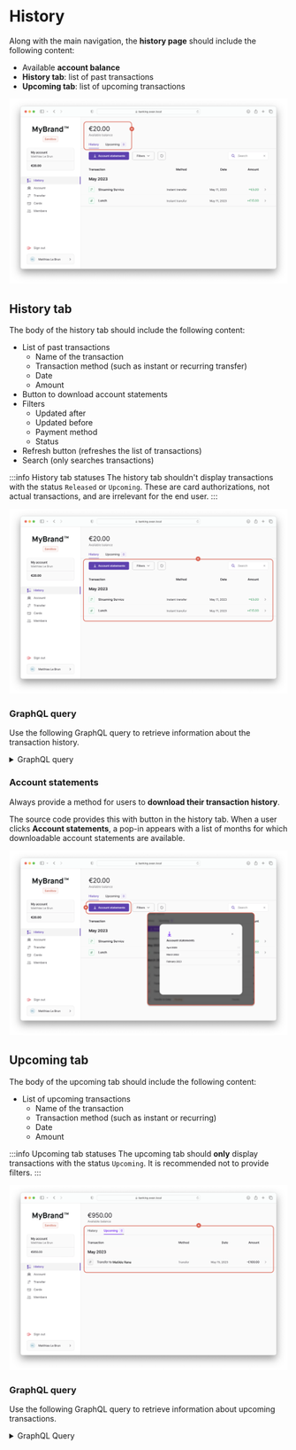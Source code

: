 # History

Along with the main navigation, the **history page** should include the following content:

- Available **account balance**
- **History tab**: list of past transactions
- **Upcoming tab**: list of upcoming transactions

![Screenshot of the main history page with a callout on account balance and tabs](./images/history-main.png)

## History tab

The body of the history tab should include the following content:

- List of past transactions
  - Name of the transaction
  - Transaction method (such as instant or recurring transfer)
  - Date
  - Amount
- Button to download account statements
- Filters
  - Updated after
  - Updated before
  - Payment method
  - Status
- Refresh button (refreshes the list of transactions)
- Search (only searches transactions)

:::info History tab statuses
The history tab shouldn't display transactions with the status `Released` or `Upcoming`.
These are card authorizations, not actual transactions, and are irrelevant for the end user.
:::

![Screenshot of the history tab with a callout on body content](./images/history-tab-history.png)

### GraphQL query

Use the following GraphQL query to retrieve information about the transaction history.

<details>
<summary>GraphQL query</summary>

```graphql
query {
  account(accountId: $ACCOUNT_ID) {
    transactions(first: $first, after: $after, filters: $filters, orderBy: $orderBy) {
      pageInfo {
        hasNextPage
        endCursor
        startCursor
        hasPreviousPage
      }
      edges {
        node {
          ...TransactionDetails
        }
      }
    }
  }
}
```

</details>

### Account statements

Always provide a method for users to **download their transaction history**.

The source code provides this with button in the history tab.
When a user clicks **Account statements**, a pop-in appears with a list of months for which downloadable account statements are available.

![Screenshot of the history tab with a callout on download account statement button](./images/history-account-statements.png)

## Upcoming tab

The body of the upcoming tab should include the following content:

- List of upcoming transactions
  - Name of the transaction
  - Transaction method (such as instant or recurring)
  - Date
  - Amount

:::info Upcoming tab statuses
The upcoming tab should **only** display transactions with the status `Upcoming`.
It is recommended not to provide filters.
:::

![Screenshot of the upcoming tab with a callout on body content](./images/history-tab-upcoming.png)

### GraphQL query

Use the following GraphQL query to retrieve information about upcoming transactions.

<details>
<summary>GraphQL Query</summary>

```graphql
query {
  account(accountId: $ACCOUNT_ID) {
    transactions(
      first: $first
      after: $after
      filters: { status: Upcoming }
      orderBy: { field: executionDate, direction: Asc }
    ) {
      pageInfo {
        hasNextPage
        endCursor
        startCursor
        hasPreviousPage
      }
      edges {
        node {
          ...TransactionDetails
        }
      }
    }
  }
}
```

</details>